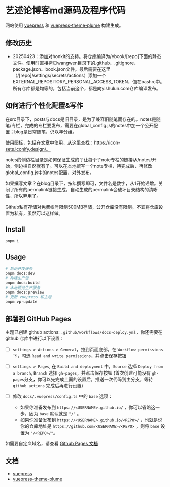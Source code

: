 # 艺述论博客md源码及程序代码

网站使用 [vuepress](https://vuepress.vuejs.org/) 和 [vuepress-theme-plume](https://github.com/pengzhanbo/vuepress-theme-plume) 构建生成。

## 修改历史

- 20250423：添加对honkit的支持。将仓库编译为/ebook/[repo]下面的静态文件。使用时直接拷贝wangwen目录下的.github、.gitignore、package.json、book.json文件。最后需要在这里（/[repo]/settings/secrets/actions）添加一个EXTERNAL_REPOSITORY_PERSONAL_ACCESS_TOKEN，值在bashrc中。所有仓库都是均等的，包括当前这个，都是向yishulun.com仓库编译发布。

## 如何进行个性化配置&写作

在src目录下，posts与docs是旧目录，是为了兼容旧随笔而存在的。notes是随笔/专栏，完成的专栏要发布，需要在global_config.js的notes中加一个公开配置；blog是日常随笔，仍以年分组。

使用图标，包括在文章中使用，从这里查找：https://icon-sets.iconify.design/。

notes的侧边栏目录是如何保证生成的？让每个子note专栏的链接从/notes/开始，侧边栏自然就有了。可以在本地撰写一个note专栏，待完成后，再修改global_config.js中的notes配置，对外发布。

如果撰写文章？在blog目录下，按年撰写即可，文件名是数字，从1开始递增。关闭了所有的permalink链接生成，自动生成的permalink会破坏目录结构的清晰性，所以弃用了。

Github私有存储对免费帐号限制500MB存储，公开仓库没有限制。不宜将仓库设置为私有，虽然可以这样做。


## Install

```sh
pnpm i
```

## Usage

```sh
# 启动开发服务
pnpm docs:dev
# 构建生产包
pnpm docs:build
# 本地预览生产服务
pnpm docs:preview
# 更新 vuepress 和主题
pnpm vp-update
```

## 部署到 GitHub Pages

主题已创建 github actions: `.github/workflows/docs-deploy.yml`，你还需要在 github 仓库中进行以下设置：

- [ ] `settings > Actions > General`，拉到页面底部，在 `Workflow permissions` 下，勾选 `Read and write permissions`，并点击保存按钮

- [ ] `settings > Pages`, 在 `Build and deployment` 中，`Source` 选择 `Deploy from a branch`, `Branch` 选择 `gh-pages`，并点击保存按钮
  (首次创建可能没有 `gh-pages`分支，你可以先完成上面的设置后，推送一次代码到主分支，等待 `github actions` 完成后再进行设置)

- [ ] 修改 `docs/.vuepress/config.ts` 中的 `base` 选项：
  - 如果你准备发布到 `https://<USERNAME>.github.io/` ，你可以省略这一步，因为 `base` 默认就是 `"/"` 。
  - 如果你准备发布到 `https://<USERNAME>.github.io/<REPO>/` ，也就是说你的仓库地址是 `https://github.com/<USERNAME>/<REPO>` ，则将 `base` 设置为 `"/<REPO>/"`。

如需要自定义域名，请查看 [Github Pages 文档](https://docs.github.com/zh/pages/configuring-a-custom-domain-for-your-github-pages-site/about-custom-domains-and-github-pages)

## 文档

- [vuepress](https://vuepress.vuejs.org/)
- [vuepress-theme-plume](https://theme-plume.vuejs.press/)
